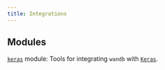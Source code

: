 ```yaml
---
title: Integrations
---
```


<!-- Insert buttons and diff -->



## Modules

[`keras`](./keras) module: Tools for integrating `wandb` with [`Keras`](https://keras.io/).
